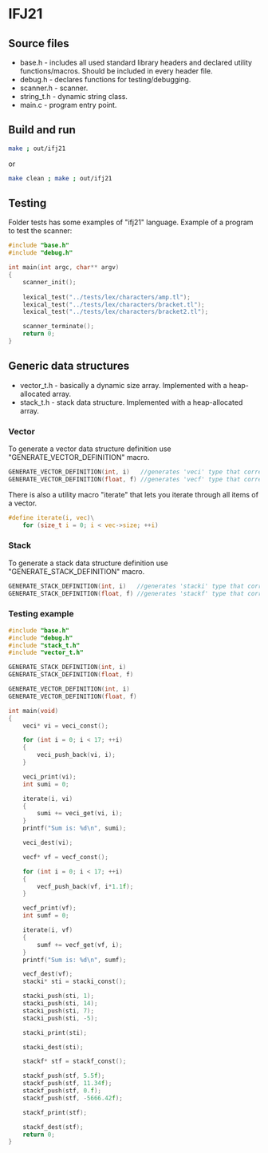 # IFJ21
## Source files
- base.h - includes all used standard library headers and declared utility functions/macros. Should be included in every header file.
- debug.h - declares functions for testing/debugging.
- scanner.h - scanner.
- string_t.h - dynamic string class.
- main.c - program entry point.
## Build and run
```sh
make ; out/ifj21
```
or
```sh
make clean ; make ; out/ifj21
```
## Testing
Folder tests has some examples of "ifj21" language.
Example of a program to test the scanner:
```c
#include "base.h"
#include "debug.h"

int main(int argc, char** argv)
{
    scanner_init();
    
    lexical_test("../tests/lex/characters/amp.tl");
    lexical_test("../tests/lex/characters/bracket.tl");
    lexical_test("../tests/lex/characters/bracket2.tl");

    scanner_terminate();
    return 0;
}
```
## Generic data structures
- vector_t.h - basically a dynamic size array. Implemented with a heap-allocated array.
- stack_t.h - stack data structure. Implemented with a heap-allocated array.
### Vector
To generate a vector data structure definition use "GENERATE_VECTOR_DEFINITION" macro.
```c
GENERATE_VECTOR_DEFINITION(int, i)   //generates 'veci' type that corresponds to vector holding integer items.
GENERATE_VECTOR_DEFINITION(float, f) //generates 'vecf' type that corresponds to vector holding float items.
```
There is also a utility macro "iterate" that lets you iterate through all items of a vector.
```c
#define iterate(i, vec)\
    for (size_t i = 0; i < vec->size; ++i)
```
### Stack
To generate a stack data structure definition use "GENERATE_STACK_DEFINITION" macro.
```c
GENERATE_STACK_DEFINITION(int, i)   //generates 'stacki' type that corresponds to stack holding integer items.
GENERATE_STACK_DEFINITION(float, f) //generates 'stackf' type that corresponds to stack holding float items.
```
### Testing example
```c
#include "base.h"
#include "debug.h"
#include "stack_t.h"
#include "vector_t.h"

GENERATE_STACK_DEFINITION(int, i)
GENERATE_STACK_DEFINITION(float, f)

GENERATE_VECTOR_DEFINITION(int, i)
GENERATE_VECTOR_DEFINITION(float, f)

int main(void)
{
    veci* vi = veci_const();

    for (int i = 0; i < 17; ++i)
    {
        veci_push_back(vi, i);
    }

    veci_print(vi);
    int sumi = 0;

    iterate(i, vi)
    {
        sumi += veci_get(vi, i);
    }
    printf("Sum is: %d\n", sumi);

    veci_dest(vi);

    vecf* vf = vecf_const();

    for (int i = 0; i < 17; ++i)
    {
        vecf_push_back(vf, i*1.1f);
    }

    vecf_print(vf);
    int sumf = 0;

    iterate(i, vf)
    {
        sumf += vecf_get(vf, i);
    }
    printf("Sum is: %d\n", sumf);

    vecf_dest(vf);
    stacki* sti = stacki_const();

    stacki_push(sti, 1);
    stacki_push(sti, 14);
    stacki_push(sti, 7);
    stacki_push(sti, -5);

    stacki_print(sti);

    stacki_dest(sti);

    stackf* stf = stackf_const();

    stackf_push(stf, 5.5f);
    stackf_push(stf, 11.34f);
    stackf_push(stf, 0.f);
    stackf_push(stf, -5666.42f);

    stackf_print(stf);

    stackf_dest(stf);
    return 0;
}

```